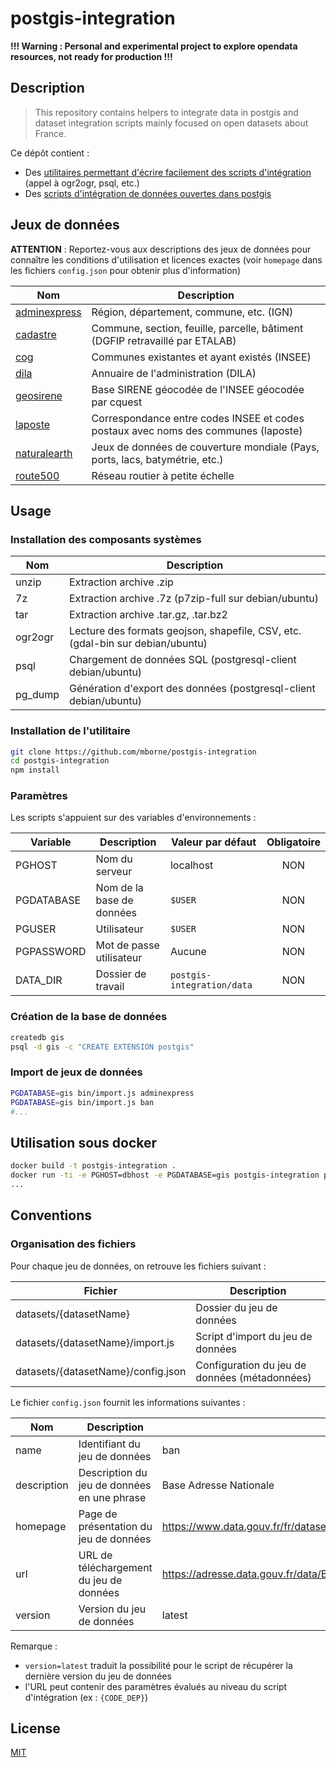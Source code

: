 # postgis-integration

**!!! Warning : Personal and experimental project to explore opendata resources, not ready for production !!!**

## Description

> This repository contains helpers to integrate data in postgis and dataset integration scripts mainly focused on open datasets about France.

Ce dépôt contient :

* Des [utilitaires permettant d'écrire facilement des scripts d'intégration](helper) (appel à ogr2ogr, psql, etc.)
* Des [scripts d'intégration de données ouvertes dans postgis](datasets)

## Jeux de données

**ATTENTION** : Reportez-vous aux descriptions des jeux de données pour connaître les conditions d'utilisation et licences exactes (voir `homepage` dans les fichiers `config.json` pour obtenir plus d'information)

| Nom                                                 | Description                                                                        |
| --------------------------------------------------- | ---------------------------------------------------------------------------------- |
| [adminexpress](./datasets/adminexpress/config.json) | Région, département, commune, etc. (IGN)                                           |
| [cadastre](./datasets/cadastre/config.json)         | Commune, section, feuille, parcelle, bâtiment (DGFIP retravaillé par ETALAB)       |
| [cog](./datasets/cog/config.json)                   | Communes existantes et ayant existés (INSEE)                                       |
| [dila](./datasets/dila/config.json)                 | Annuaire de l'administration (DILA)                                                |
| [geosirene](./datasets/geosirene/config.json)       | Base SIRENE géocodée de l'INSEE géocodée par cquest                                |
| [laposte](./datasets/laposte/config.json)           | Correspondance entre codes INSEE et codes postaux avec noms des communes (laposte) |
| [naturalearth](./datasets/naturalearth/config.json) | Jeux de données de couverture mondiale (Pays, ports, lacs, batymétrie, etc.)       |
| [route500](./datasets/route500/config.json)         | Réseau routier à petite échelle                                                    |

## Usage

### Installation des composants systèmes

| Nom     | Description                                                                    |
| ------- | ------------------------------------------------------------------------------ |
| unzip   | Extraction archive .zip                                                        |
| 7z      | Extraction archive .7z (p7zip-full sur debian/ubuntu)                          |
| tar     | Extraction archive .tar.gz, .tar.bz2                                           |
| ogr2ogr | Lecture des formats geojson, shapefile, CSV, etc. (gdal-bin sur debian/ubuntu) |
| psql    | Chargement de données SQL (postgresql-client debian/ubuntu)                    |
| pg_dump | Génération d'export des données (postgresql-client debian/ubuntu)              |

### Installation de l'utilitaire

```bash
git clone https://github.com/mborne/postgis-integration
cd postgis-integration
npm install
```

### Paramètres

Les scripts s'appuient sur des variables d'environnements :

| Variable   | Description               | Valeur par défaut          | Obligatoire |
| ---------- | ------------------------- | -------------------------- | :---------: |
| PGHOST     | Nom du serveur            | localhost                  |     NON     |
| PGDATABASE | Nom de la base de données | `$USER`                    |     NON     |
| PGUSER     | Utilisateur               | `$USER`                    |     NON     |
| PGPASSWORD | Mot de passe utilisateur  | Aucune                     |     NON     |
| DATA_DIR   | Dossier de travail        | `postgis-integration/data` |     NON     |

### Création de la base de données

```bash
createdb gis
psql -d gis -c "CREATE EXTENSION postgis"
```

### Import de jeux de données

```bash
PGDATABASE=gis bin/import.js adminexpress
PGDATABASE=gis bin/import.js ban
#...
```

## Utilisation sous docker

```bash
docker build -t postgis-integration .
docker run -ti -e PGHOST=dbhost -e PGDATABASE=gis postgis-integration pgi-import adminexpress
...
```

## Conventions

### Organisation des fichiers

Pour chaque jeu de données, on retrouve les fichiers suivant :

| Fichier                            | Description                                   |
| ---------------------------------- | --------------------------------------------- |
| datasets/{datasetName}             | Dossier du jeu de données                     |
| datasets/{datasetName}/import.js   | Script d'import du jeu de données             |
| datasets/{datasetName}/config.json | Configuration du jeu de données (métadonnées) |

Le fichier `config.json` fournit les informations suivantes :

| Nom         | Description                                 | Exemple                                                                         |
| ----------- | ------------------------------------------- | ------------------------------------------------------------------------------- |
| name        | Identifiant du jeu de données               | ban                                                                             |
| description | Description du jeu de données en une phrase | Base Adresse Nationale                                                          |
| homepage    | Page de présentation du jeu de données      | https://www.data.gouv.fr/fr/datasets/ban-base-adresse-nationale/                |
| url         | URL de téléchargement du jeu de données     | https://adresse.data.gouv.fr/data/BAN_licence_gratuite_repartage_{CODE_DEP}.zip |
| version     | Version du jeu de données                   | latest                                                                          |

Remarque :

* `version=latest` traduit la possibilité pour le script de récupérer la dernière version du jeu de données
* l'URL peut contenir des paramètres évalués au niveau du script d'intégration (ex : `{CODE_DEP}`)

## License

[MIT](LICENSE)



